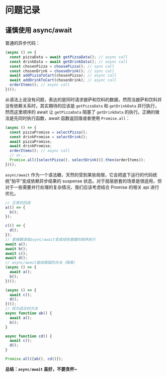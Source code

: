 # 问题记录

## 谨慎使用 async/await

普通的异步代码：

```javascript
(async () => {
  const pizzaData = await getPizzaData(); // async call
  const drinkData = await getDrinkData(); // async call
  const chosenPizza = choosePizza(); // sync call
  const chosenDrink = chooseDrink(); // sync call
  await addPizzaToCart(chosenPizza); // async call
  await addDrinkToCart(chosenDrink); // async call
  orderItems(); // async call
})();
```

从语法上说没有问题，表达的是同时请求披萨和饮料的数据，然而当披萨和饮料并没有依赖关系时，其实期待的应该是 `getPizzaData` 和 `getDrinkData` 并行执行，然而这里顺序的 await 让 `getPizzaData` 阻塞了 `getDrinkData` 的执行。正确的做法是先同时执行函数，await 函数返回值或者使用 `Promise.all`：

```javascript
(async () => {
  const pizzaPromise = selectPizza();
  const drinkPromise = selectDrink();
  await pizzaPromise;
  await drinkPromise;
  orderItems(); // async call
  // or...
  Promise.all([selectPizza(), selectDrink()].then(orderItems));
})();
```

`async/await` 作为一个语法糖，天然的受到某些局限，它会把底下运行的代码统统”拍平“变成依赖异步结果的 suspense 状态。对于层层嵌套的场景是很适用，但对于一些需要并行处理的复杂情况，我们应该考虑结合 Promise 的相关 api 进行优化。

```javascript
// 正常的回调
a(() => {
  b();
});

c(() => {
  d();
});
// 直接翻译成async/await变成线性傻傻的顺序执行
await a();
await b();
await c();
await d();
// async/await曲线救国的办法（隔离）
(async () => {
  await a();
  b();
})();

(async () => {
  await c();
  d();
})();
// 较为适合的方法
async function ab() {
  await a();
  b();
}

async function cd() {
  await c();
  d();
}

Promise.all([ab(), cd()]);
```

**总结：`async/await` 虽好，不要贪杯~**
